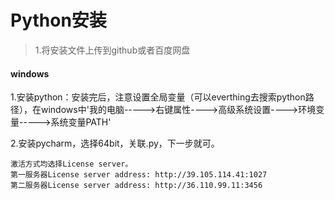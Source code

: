 # Python安装

> 1.将安装文件上传到github或者百度网盘

#### windows

1.安装python：安装完后，注意设置全局变量（可以everthing去搜索python路径），在windows中'我的电脑----->右键属性---->高级系统设置---->环境变量----->系统变量PATH'

2.安装pycharm，选择64bit，关联.py，下一步就可。

```
激活方式均选择License server。
第一服务器License server address: http://39.105.114.41:1027
第二服务器License server address: http://36.110.99.11:3456
```



